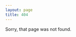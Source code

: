 ```yaml
---
layout: page
title: 404
---
```


<div class='not-found' />

Sorry, that page was not found.

<div class='not-found-suggestion' style='display: none'>
  It's possible that you meant to visit
  <a class='not-found-suggestion-url' />.
  Sorry about that.
</div>
